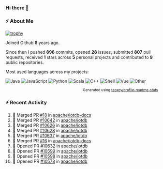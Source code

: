 ### Hi there 👋

### :zap: About Me

[![trophy](https://github-profile-trophy.vercel.app/?username=HTHou&theme=onedark)](https://github.com/ryo-ma/github-profile-trophy)
   
Joined Github **6** years ago.

Since then I pushed **898** commits, opened **28** issues, submitted **807** pull requests, received **1** stars across **5** personal projects and contributed to **9** public repositories.

Most used languages across my projects:

![Java](https://img.shields.io/static/v1?style=flat-square&label=%E2%A0%80&color=555&labelColor=%23b07219&message=Java%EF%B8%B194.4%25)
![JavaScript](https://img.shields.io/static/v1?style=flat-square&label=%E2%A0%80&color=555&labelColor=%23f1e05a&message=JavaScript%EF%B8%B11.4%25)
![Python](https://img.shields.io/static/v1?style=flat-square&label=%E2%A0%80&color=555&labelColor=%233572A5&message=Python%EF%B8%B10.7%25)
![Scala](https://img.shields.io/static/v1?style=flat-square&label=%E2%A0%80&color=555&labelColor=%23c22d40&message=Scala%EF%B8%B10.6%25)
![C++](https://img.shields.io/static/v1?style=flat-square&label=%E2%A0%80&color=555&labelColor=%23f34b7d&message=C%2B%2B%EF%B8%B10.6%25)
![Shell](https://img.shields.io/static/v1?style=flat-square&label=%E2%A0%80&color=555&labelColor=%2389e051&message=Shell%EF%B8%B10.4%25)
![Vue](https://img.shields.io/static/v1?style=flat-square&label=%E2%A0%80&color=555&labelColor=%2341b883&message=Vue%EF%B8%B10.3%25)
![Other](https://img.shields.io/static/v1?style=flat-square&label=%E2%A0%80&color=555&labelColor=%23ededed&message=Other%EF%B8%B11.2%25)

<p align="right"><sub>Generated using <a href="https://github.com/marketplace/actions/profile-readme-stats">teoxoy/profile-readme-stats</a></sub></p>


<!--![](https://github.com/HTHou/HTHou/blob/output/github-contribution-grid-snake.svg)-->

<!--![Haonan Hou's github stats](https://github-readme-stats.vercel.app/api?username=HTHou&count_private=true&show_icons=true&theme=onedark)-->

<!--![Haonan Hou's wakatime stats](https://github-readme-stats.vercel.app/api/wakatime?username=HTHou&layout=compact&theme=onedark)-->

<!--![Top Langs](https://github-readme-stats.vercel.app/api/top-langs/?username=HTHou&theme=onedark&layout=compact)-->

### :zap: Recent Activity
<!--START_SECTION:activity-->
1. 🎉 Merged PR [#18](https://github.com/apache/iotdb-docs/pull/18) in [apache/iotdb-docs](https://github.com/apache/iotdb-docs)
2. 🎉 Merged PR [#10642](https://github.com/apache/iotdb/pull/10642) in [apache/iotdb](https://github.com/apache/iotdb)
3. 🎉 Merged PR [#10626](https://github.com/apache/iotdb/pull/10626) in [apache/iotdb](https://github.com/apache/iotdb)
4. 🎉 Merged PR [#10628](https://github.com/apache/iotdb/pull/10628) in [apache/iotdb](https://github.com/apache/iotdb)
5. 🎉 Merged PR [#10637](https://github.com/apache/iotdb/pull/10637) in [apache/iotdb](https://github.com/apache/iotdb)
6. 🎉 Merged PR [#16](https://github.com/apache/iotdb-docs/pull/16) in [apache/iotdb-docs](https://github.com/apache/iotdb-docs)
7. 💪 Opened PR [#10632](https://github.com/apache/iotdb/pull/10632) in [apache/iotdb](https://github.com/apache/iotdb)
8. 💪 Opened PR [#10599](https://github.com/apache/iotdb/pull/10599) in [apache/iotdb](https://github.com/apache/iotdb)
9. 💪 Opened PR [#10598](https://github.com/apache/iotdb/pull/10598) in [apache/iotdb](https://github.com/apache/iotdb)
10. 💪 Opened PR [#10578](https://github.com/apache/iotdb/pull/10578) in [apache/iotdb](https://github.com/apache/iotdb)
<!--END_SECTION:activity-->

<!--
**HTHou/HTHou** is a ✨ _special_ ✨ repository because its `README.md` (this file) appears on your GitHub profile.

Here are some ideas to get you started:

- 🔭 I’m currently working on ...
- 🌱 I’m currently learning ...
- 👯 I’m looking to collaborate on ...
- 🤔 I’m looking for help with ...
- 💬 Ask me about ...
- 📫 How to reach me: ...
- 😄 Pronouns: ...
- ⚡ Fun fact: ...
-->
